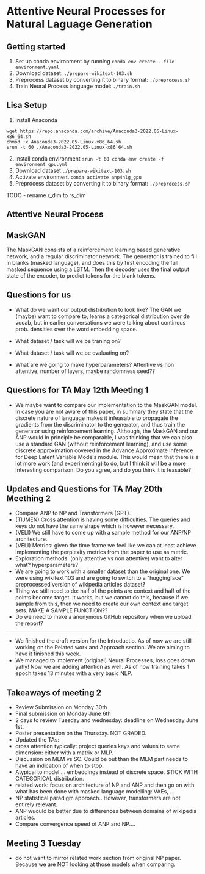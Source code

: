 # Attentive Neural Processes for Natural Laguage Generation

## Getting started

1. Set up conda environment by running `conda env create --file environment.yaml`
2. Download dataset: `./prepare-wikitext-103.sh`
3. Preprocess dataset by converting it to binary format: `./preprocess.sh`
4. Train Neural Process language model: `./train.sh`

## Lisa Setup

1. Install Anaconda 
```
wget https://repo.anaconda.com/archive/Anaconda3-2022.05-Linux-x86_64.sh
chmod +x Anaconda3-2022.05-Linux-x86_64.sh
srun -t 60 ./Anaconda3-2022.05-Linux-x86_64.sh
```
2. Install conda environment `srun -t 60 conda env create -f environment_gpu.yml`
3. Download dataset `./prepare-wikitext-103.sh`
4. Activate environment `conda activate anp4nlg_gpu`
5. Preprocess dataset by converting it to binary format: `./preprocess.sh`

TODO - rename r_dim to rs_dim

## Attentive Neural Process

## MaskGAN
The MaskGAN consists of a reinforcement learning based generative network, and a regular discriminator network. The generator is trained to fill in blanks (masked language), and does this by first encoding the full masked sequence using a LSTM. Then the decoder uses the final output state of the encoder, to predict tokens for the blank tokens.

## Questions for us
- What do we want our output distribution to look like? The GAN we (maybe) want to compare to, learns a categorical distribution over de vocab, but in earlier conversations we were talking about continous prob. densities over the word embedding space.

- What dataset / task will we be traning on?
- What dataset / task will we be evaluating on?
- What are we going to make hyperparameters? Attentive vs non attentive, number of layers, maybe randomness seed?? 

## Questions for TA May 12th Meeting 1
- We maybe want to compare our implementation to the MaskGAN model. In case you are not aware of this paper, in summary they state that the discrete nature of language makes it infeasable to propagate the gradients from the discriminator to the generator, and thus train the generator using reinforcement learning. Although, the MaskGAN and our ANP would in principle be comparable, I was thinking that we can also use a standard GAN (without reinforcement learning), and use some discrete approximation covered in the Advance Approximate Inference for Deep Latent Variable Models module. This would mean that there is a lot more work (and experimenting) to do, but I think it will be a more interesting comparison. Do you agree, and do you think it is feasable?

## Updates and Questions for TA May 20th Meething 2
- Compare ANP to NP and Transformers (GPT). 
- (TIJMEN) Cross attention is having some difficulties. The queries and keys do not have the same shape which is however necessary. 
- (VELI) We still have to come up with a sample method for our ANP/NP architecture. 
- (VELI) Metrics: given the time frame we feel like we can at least achieve implementing the perplexity metrics from the paper to use as metric. 
- Exploration methods. (only attentive vs non attentive) want to alter what? hyperparameters? 
- We are going to work with a smaller dataset than the original one. We were using wikitext 103 and are going to switch to a "huggingface" preprocessed version of wikipedia articles dataset? 
- Thing we still need to do: half of the points are context and half of the points become target. It works, but we cannot do this, because if we sample from this, then we need to create our own context and target sets. MAKE A SAMPLE FUNCTION?? 
- Do we need to make a anonymous GitHub repository when we upload the report? 
- ------------------------------------------------------------------------------------------------------------------- 
- We finished the draft version for the Introductio. As of now we are still working on the Related work and Approach section. We are aiming to have it finished this week. 
- We managed to implement (original) Neural Processes, loss goes down yahy! Now we are adding attention as well. As of now training takes 1 epoch takes 13 minutes with a very basic NLP.

## Takeaways of meeting 2
- Review Submission on Monday 30th
- Final submission on Monday June 6th 
- 2 days to review Tuesday and wednesday: deadline on Wednesday June 1st. 
- Poster presentation on the Thursday. NOT GRADED.
- Updated the TAs:
- cross attention typically: project queries keys and values to same dimension: either with a matrix or MLP. 
- Discussion on MLM vs SC. Could be but than the MLM part needs to have an indication of when to stop. 
- Atypical to model ... embeddings instead of discrete space. STICK WITH CATEGORICAL distribution. 
- related work: focus on architecture of NP and ANP and then go on with what has been done with masked language modelling: VAEs, ...
- NP statistical paradigm approach.. However, transformers are not entirely relevant. 
- ANP wuould be better due to differences between domains of wikipedia articles. 
- Compare convergence speed of ANP and NP.... 


## Meeting 3 Tuesday 
- do not want to mirror related work section from original NP paper. Because we are NOT looking at those models when comparing. 
